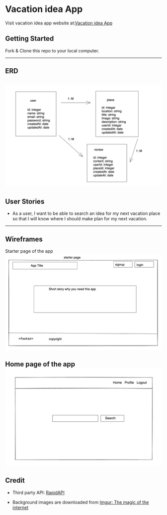 # Vacation idea App

Visit vacation idea app website at:[Vacation idea App](https://vacations-idea-app.herokuapp.com/)

## Getting Started

Fork & Clone this repo to your local computer.

----------------------------------------------------------
## ERD

![ERD](img/project2%20ERD.png)
----------------------------------------------------------
## User Stories

* As a user, I want to be able to search an idea for my next vacation place so that I will know where I should make plan for my next vacation.
----------------------------------------------------------
## Wireframes

Starter page of the app
![wireframes](img/vacation%20app%20stater%20page.png)

Home page of the app
![wireframes](img/vacations%20search%20page.png)
----------------------------------------------------------
## Credit

* Third party API: [RapidAPI](https://rapidapi.com)

* Background images are downloaded from [Imgur: The magic of the internet](https://imgur.com/YWuotPe.jpg)


